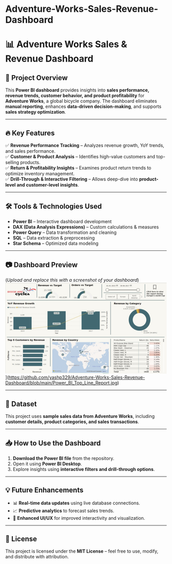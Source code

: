 # Adventure-Works-Sales-Revenue-Dashboard
# 📊 Adventure Works Sales & Revenue Dashboard

## 🚀 Project Overview  
This **Power BI dashboard** provides insights into **sales performance, revenue trends, customer behavior, and product profitability** for **Adventure Works**, a global bicycle company. The dashboard eliminates **manual reporting**, enhances **data-driven decision-making**, and supports **sales strategy optimization**.

---

## 🔥 Key Features  
✅ **Revenue Performance Tracking** – Analyzes revenue growth, YoY trends, and sales performance.  
✅ **Customer & Product Analysis** – Identifies high-value customers and top-selling products.  
✅ **Return & Profitability Insights** – Examines product return trends to optimize inventory management.  
✅ **Drill-Through & Interactive Filtering** – Allows deep-dive into **product-level and customer-level insights**.  

---

## 🛠️ Tools & Technologies Used  
- **Power BI** – Interactive dashboard development  
- **DAX (Data Analysis Expressions)** – Custom calculations & measures  
- **Power Query** – Data transformation and cleaning  
- **SQL** – Data extraction & preprocessing  
- **Star Schema** – Optimized data modeling  

---

## 📷 Dashboard Preview  
(*Upload and replace this with a screenshot of your dashboard*)  
![Dashboard Preview](https://github.com/yashp329/Adventure-Works-Sales-Revenue-Dashboard/blob/main/Power_BI_Top_Line_Report.jpg)](https://github.com/yashp329/Adventure-Works-Sales-Revenue-Dashboard/blob/main/Power_BI_Top_Line_Report.jpg)

---

## 📂 Dataset  
This project uses **sample sales data from Adventure Works**, including **customer details, product categories, and sales transactions**.  

---

## 📥 How to Use the Dashboard  
1. **Download the Power BI file** from the repository.  
2. Open it using **Power BI Desktop**.  
3. Explore insights using **interactive filters and drill-through options**.  

---

## 💡 Future Enhancements  
- 📊 **Real-time data updates** using live database connections.  
- 📈 **Predictive analytics** to forecast sales trends.  
- 🎨 **Enhanced UI/UX** for improved interactivity and visualization.  

---

## 📜 License  
This project is licensed under the **MIT License** – feel free to use, modify, and distribute with attribution.


